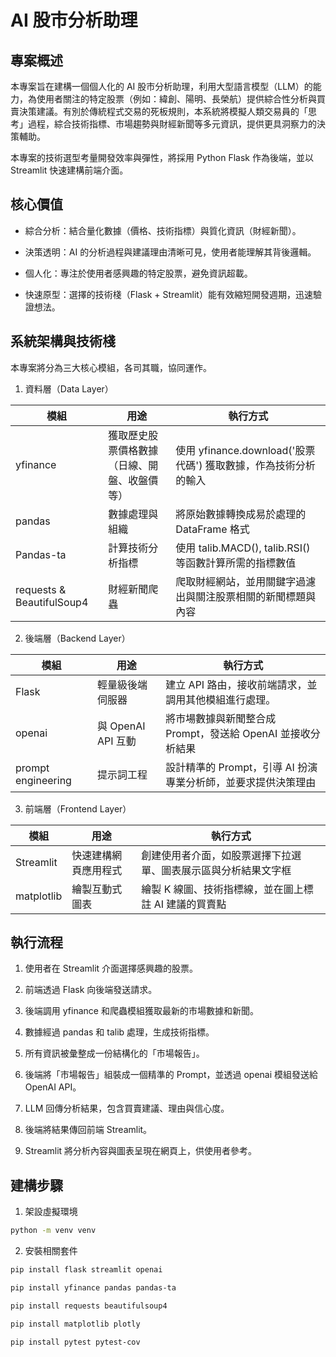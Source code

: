 # AI 股市分析助理

## 專案概述

本專案旨在建構一個個人化的 AI 股市分析助理，利用大型語言模型（LLM）的能力，為使用者關注的特定股票（例如：緯創、陽明、長榮航）提供綜合性分析與買賣決策建議。有別於傳統程式交易的死板規則，本系統將模擬人類交易員的「思考」過程，綜合技術指標、市場趨勢與財經新聞等多元資訊，提供更具洞察力的決策輔助。

本專案的技術選型考量開發效率與彈性，將採用 Python Flask 作為後端，並以 Streamlit 快速建構前端介面。

## 核心價值

- 綜合分析：結合量化數據（價格、技術指標）與質化資訊（財經新聞）。

- 決策透明：AI 的分析過程與建議理由清晰可見，使用者能理解其背後邏輯。

- 個人化：專注於使用者感興趣的特定股票，避免資訊超載。

- 快速原型：選擇的技術棧（Flask + Streamlit）能有效縮短開發週期，迅速驗證想法。

## 系統架構與技術棧

本專案將分為三大核心模組，各司其職，協同運作。

1. 資料層（Data Layer）

|   模組   |   用途   |      執行方式|
|---------|-----------|----------------------|
|yfinance|	獲取歷史股票價格數據（日線、開盤、收盤價等）|使用 yfinance.download('股票代碼') 獲取數據，作為技術分析的輸入|
|pandas  |數據處理與組織|將原始數據轉換成易於處理的 DataFrame 格式|
|Pandas-ta|	計算技術分析指標|使用 talib.MACD(), talib.RSI() 等函數計算所需的指標數值|
|requests & BeautifulSoup4|	財經新聞爬蟲|爬取財經網站，並用關鍵字過濾出與關注股票相關的新聞標題與內容|

2. 後端層（Backend Layer）

|   模組   |   用途   |      執行方式|
|---------|-----------|----------------------|
|Flask|輕量級後端伺服器|建立 API 路由，接收前端請求，並調用其他模組進行處理。|
|openai|與 OpenAI API 互動|將市場數據與新聞整合成 Prompt，發送給 OpenAI 並接收分析結果|
|prompt engineering|提示詞工程|設計精準的 Prompt，引導 AI 扮演專業分析師，並要求提供決策理由|

3. 前端層（Frontend Layer）

|   模組   |   用途   |      執行方式|
|---------|-----------|----------------------|
|Streamlit| 快速建構網頁應用程式|創建使用者介面，如股票選擇下拉選單、圖表展示區與分析結果文字框|
|matplotlib|繪製互動式圖表|繪製 K 線圖、技術指標線，並在圖上標註 AI 建議的買賣點|

## 執行流程

1. 使用者在 Streamlit 介面選擇感興趣的股票。

2. 前端透過 Flask 向後端發送請求。

3. 後端調用 yfinance 和爬蟲模組獲取最新的市場數據和新聞。

4. 數據經過 pandas 和 talib 處理，生成技術指標。

5. 所有資訊被彙整成一份結構化的「市場報告」。

6. 後端將「市場報告」組裝成一個精準的 Prompt，並透過 openai 模組發送給 OpenAI API。

7. LLM 回傳分析結果，包含買賣建議、理由與信心度。

8. 後端將結果傳回前端 Streamlit。

9. Streamlit 將分析內容與圖表呈現在網頁上，供使用者參考。

## 建構步驟

1. 架設虛擬環境

  ```sh
  python -m venv venv
  ```

2. 安裝相關套件

  ```sh
  pip install flask streamlit openai

  pip install yfinance pandas pandas-ta

  pip install requests beautifulsoup4

  pip install matplotlib plotly

  pip install pytest pytest-cov
  ```